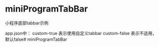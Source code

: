 
# miniProgramTabBar
小程序底部tabbar示例

app.json中：
custom-true 表示使用自定义tabbar
custom-false 表示不适用，默认false# miniProgramTabBar


